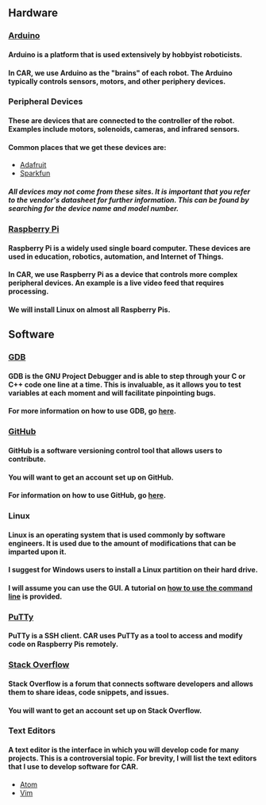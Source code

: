 ## Hardware

### [Arduino](https://www.arduino.cc/)
#### Arduino is a platform that is used extensively by hobbyist roboticists.
#### In CAR, we use Arduino as the "brains" of each robot.  The Arduino typically controls sensors, motors, and other periphery devices.

### Peripheral Devices
#### These are devices that are connected to the controller of the robot.  Examples include motors, solenoids, cameras, and infrared sensors.
#### Common places that we get these devices are:
* [Adafruit](https://www.adafruit.com/)
* [Sparkfun](https://www.sparkfun.com/)
##### All devices may not come from these sites.  It is important that you refer to the vendor's datasheet for further information.  This can be found by searching for the device name and model number.

### [Raspberry Pi](https://www.raspberrypi.org/)
#### Raspberry Pi is a widely used single board computer.  These devices are used in education, robotics, automation, and Internet of Things.
#### In CAR, we use Raspberry Pi as a device that controls more complex peripheral devices.  An example is a live video feed that requires processing.
#### We will install Linux on almost all Raspberry Pis.

## Software

### [GDB](https://www.gnu.org/software/gdb/)
#### GDB is the GNU Project Debugger and is able to step through your C or C++ code one line at a time.  This is invaluable, as it allows you to test variables at each moment and will facilitate pinpointing bugs.
#### For more information on how to use GDB, go [here](http://darkdust.net/files/GDB%20Cheat%20Sheet.pdf).

### [GitHub](https://www.github.com)
#### GitHub is a software versioning control tool that allows users to contribute.
#### You will want to get an account set up on GitHub.
#### For information on how to use GitHub, go [here](https://try.github.io/levels/1/challenges/1).

### Linux
#### Linux is an operating system that is used commonly by software engineers.  It is used due to the amount of modifications that can be imparted upon it.
#### I suggest for Windows users to install a Linux partition on their hard drive.
#### I will assume you can use the GUI.  A tutorial on [how to use the command line](https://www.linuxtrainingacademy.com/linux-commands-cheat-sheet/) is provided.

### [PuTTy](http://www.putty.org/)
#### PuTTy is a SSH client.  CAR uses PuTTy as a tool to access and modify code on Raspberry Pis remotely.

### [Stack Overflow](https://stackoverflow.com/)
#### Stack Overflow is a forum that connects software developers and allows them to share ideas, code snippets, and issues.
#### You will want to get an account set up on Stack Overflow.

### Text Editors
#### A text editor is the interface in which you will develop code for many projects.  This is a controversial topic.  For brevity, I will list the text editors that I use to develop software for CAR.
* [Atom](https://atom.io/)
* [Vim](http://www.vim.org/)

